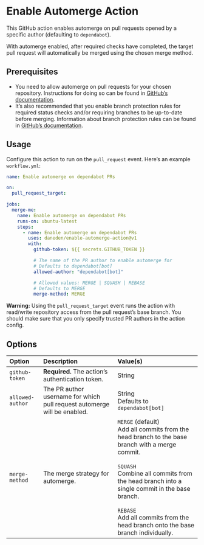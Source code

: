# Enable Automerge Action

This GitHub action enables automerge on pull requests opened by a specific
author (defaulting to `dependabot`).

With automerge enabled, after required checks have completed, the target pull
request will automatically be merged using the chosen merge method.

## Prerequisites

- You need to allow automerge on pull requests for your chosen repository.
  Instructions for doing so can be found in
  [GitHub’s documentation](https://docs.github.com/en/github/administering-a-repository/managing-auto-merge-for-pull-requests-in-your-repository).
- It’s also recommended that you enable branch protection rules for required
  status checks and/or requiring branches to be up-to-date before merging.
  Information about branch protection rules can be found in
  [GitHub’s documentation](https://docs.github.com/en/github/administering-a-repository/managing-a-branch-protection-rule).

## Usage

Configure this action to run on the `pull_request` event. Here’s an example
`workflow.yml`:

```yaml
name: Enable automerge on dependabot PRs

on:
  pull_request_target:

jobs:
  merge-me:
    name: Enable automerge on dependabot PRs
    runs-on: ubuntu-latest
    steps:
      - name: Enable automerge on dependabot PRs
        uses: daneden/enable-automerge-action@v1
        with:
          github-token: ${{ secrets.GITHUB_TOKEN }}

          # The name of the PR author to enable automerge for
          # Defaults to dependabot[bot]
          allowed-author: "dependabot[bot]"

          # Allowed values: MERGE | SQUASH | REBASE
          # Defaults to MERGE
          merge-method: MERGE
```

<div class="color-bg-danger color-border-danger">
<strong>Warning:</strong> Using the <code>pull_request_target</code> event runs the action with read/write repository access from the pull request’s base branch. You should make sure that you only specify trusted PR authors in the action config.
</div>

## Options

| Option           | Description                                                              | Value(s)                                                                                                                                                                                                                                                                                                  |
| :--------------- | :----------------------------------------------------------------------- | :-------------------------------------------------------------------------------------------------------------------------------------------------------------------------------------------------------------------------------------------------------------------------------------------------------- |
| `github-token`   | **Required.** The action’s authentication token.                         | String                                                                                                                                                                                                                                                                                                    |
| `allowed-author` | The PR author username for which pull request automerge will be enabled. | String<br/>Defaults to `dependabot[bot]`                                                                                                                                                                                                                                                                  |
| `merge-method`   | The merge strategy for automerge.                                        | `MERGE` (default)<br/>Add all commits from the head branch to the base branch with a merge commit.<br/><br/> `SQUASH`<br/>Combine all commits from the head branch into a single commit in the base branch.<br/><br/>`REBASE`<br/>Add all commits from the head branch onto the base branch individually. |
